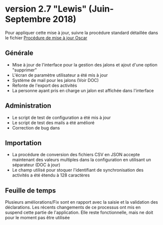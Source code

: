 # version 2.7 "Lewis" (Juin-Septembre 2018)

Pour appliquer cette mise à jour, suivre la procédure standard détaillée dans le fichier [Procédure de mise à jour Oscar](./doc/update.md)


## Générale

 - Mise à jour de l'interface pour la gestion des jalons et ajout d'une option "supprimer"
 - L'écran de paramètre utilisateur a été mis à jour
 - Système de mail pour les jalons (Voir DOC)
 - Refonte de l'export des activités
 - La personne ayant pris en charge un jalon est affichée dans l'interface
 

## Administration
 - Le script de test de configuration a été mis à jour
 - Le script de test des mails a été amélioré
 - Correction de bug dans


## Importation
 - La procédure de conversion des fichiers CSV en JSON accepte maintenant des valeurs multiples dans la configuration en utilisant un séparateur (DOC à jour)
 - Le champ utilisé pour stoquer l'identifiant de synchronisation des activités a été étendu à 128 caractères
 
 
## Feuille de temps

Plusieurs améliorations/Fix sont en rapport avec la saisie et la validation des déclarations. Les récents changements de ce processus ont mis en suspend cette partie de l'application. Elle reste fonctionnelle, mais ne doit pour le moment pas être utilisée
